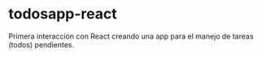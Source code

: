 # todosapp-react
Primera interacción con React creando una app para el manejo de tareas (todos) pendientes.
